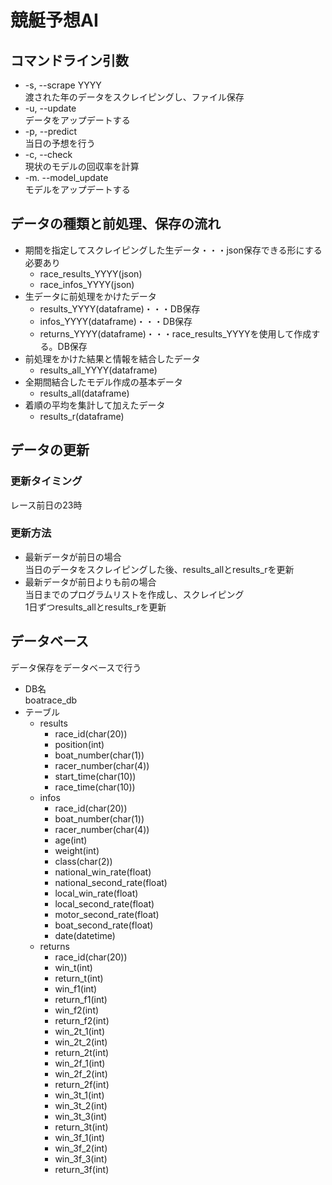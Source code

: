 # 競艇予想AI

## コマンドライン引数
- -s, --scrape YYYY  
  渡された年のデータをスクレイピングし、ファイル保存
- -u, --update  
  データをアップデートする
- -p, --predict  
  当日の予想を行う
- -c, --check  
  現状のモデルの回収率を計算
- -m. --model_update  
  モデルをアップデートする

## データの種類と前処理、保存の流れ
- 期間を指定してスクレイピングした生データ・・・json保存できる形にする必要あり
  - race_results_YYYY(json)  
  - race_infos_YYYY(json)
- 生データに前処理をかけたデータ
  - results_YYYY(dataframe)・・・DB保存
  - infos_YYYY(dataframe)・・・DB保存
  - returns_YYYY(dataframe)・・・race_results_YYYYを使用して作成する。DB保存
- 前処理をかけた結果と情報を結合したデータ
  - results_all_YYYY(dataframe)
- 全期間結合したモデル作成の基本データ
  - results_all(dataframe)
- 着順の平均を集計して加えたデータ
  - results_r(dataframe)

## データの更新

### 更新タイミング
レース前日の23時

### 更新方法
- 最新データが前日の場合  
  当日のデータをスクレイピングした後、results_allとresults_rを更新
- 最新データが前日よりも前の場合  
  当日までのプログラムリストを作成し、スクレイピング  
  1日ずつresults_allとresults_rを更新  

## データベース
データ保存をデータベースで行う  
- DB名  
  boatrace_db
- テーブル
  - results
    - race_id(char(20))
    - position(int)
    - boat_number(char(1))
    - racer_number(char(4))
    - start_time(char(10))
    - race_time(char(10))
  - infos
    - race_id(char(20))
    - boat_number(char(1))
    - racer_number(char(4))
    - age(int)
    - weight(int)
    - class(char(2))
    - national_win_rate(float)
    - national_second_rate(float)
    - local_win_rate(float)
    - local_second_rate(float)
    - motor_second_rate(float)
    - boat_second_rate(float)
    - date(datetime)
  - returns
    - race_id(char(20))
    - win_t(int)
    - return_t(int)
    - win_f1(int)
    - return_f1(int)
    - win_f2(int)
    - return_f2(int)
    - win_2t_1(int)
    - win_2t_2(int)
    - return_2t(int)
    - win_2f_1(int)
    - win_2f_2(int)
    - return_2f(int)
    - win_3t_1(int)
    - win_3t_2(int)
    - win_3t_3(int)
    - return_3t(int)
    - win_3f_1(int)
    - win_3f_2(int)
    - win_3f_3(int)
    - return_3f(int)
